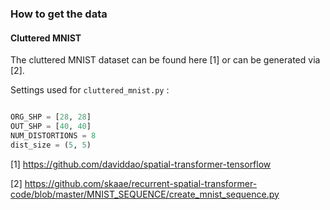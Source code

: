 ### How to get the data

#### Cluttered MNIST

The cluttered MNIST dataset can be found here [1] or can be generated via [2].

Settings used for `cluttered_mnist.py` :

```python

ORG_SHP = [28, 28]
OUT_SHP = [40, 40]
NUM_DISTORTIONS = 8
dist_size = (5, 5) 

```

[1] https://github.com/daviddao/spatial-transformer-tensorflow

[2] https://github.com/skaae/recurrent-spatial-transformer-code/blob/master/MNIST_SEQUENCE/create_mnist_sequence.py